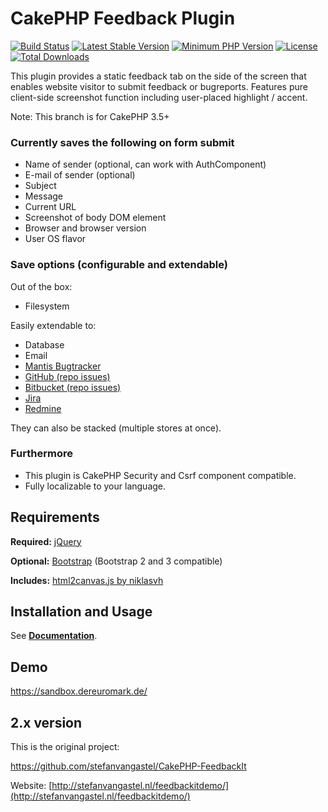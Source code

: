 # CakePHP Feedback Plugin

[![Build Status](https://travis-ci.org/dereuromark/cakephp-feedback.svg?branch=master)](https://travis-ci.org/dereuromark/cakephp-feedback)
[![Latest Stable Version](https://poser.pugx.org/dereuromark/cakephp-feedback/v/stable.svg)](https://packagist.org/packages/dereuromark/cakephp-feedback)
[![Minimum PHP Version](https://img.shields.io/badge/php-%3E%3D%205.6-8892BF.svg)](https://php.net/)
[![License](https://poser.pugx.org/dereuromark/cakephp-feedback/license.svg)](https://packagist.org/packages/dereuromark/cakephp-feedback)
[![Total Downloads](https://poser.pugx.org/dereuromark/cakephp-feedback/d/total.svg)](https://packagist.org/packages/dereuromark/cakephp-feedback)

This plugin provides a static feedback tab on the side of the screen that enables website visitor to submit feedback or bugreports.
Features pure client-side screenshot function including user-placed highlight / accent.

Note: This branch is for CakePHP 3.5+

### Currently saves the following on form submit

* Name of sender (optional, can work with AuthComponent)
* E-mail of sender (optional)
* Subject
* Message
* Current URL
* Screenshot of body DOM element
* Browser and browser version
* User OS flavor

### Save options (configurable and extendable)

Out of the box:

* Filesystem

Easily extendable to:

* Database
* Email
* [Mantis Bugtracker](http://www.mantisbt.org/)
* [GitHub (repo issues)](https://help.github.com/articles/github-glossary#issue)
* [Bitbucket (repo issues)](https://confluence.atlassian.com/display/BITBUCKET/Use+the+issue+tracker)
* [Jira](https://www.atlassian.com/software/jira)
* [Redmine](http://www.redmine.org)

They can also be stacked (multiple stores at once).

### Furthermore
* This plugin is CakePHP Security and Csrf component compatible.
* Fully localizable to your language.

## Requirements

**Required:** [jQuery](http://jquery.com/)

**Optional:** [Bootstrap](http://getbootstrap.com) (Bootstrap 2 and 3 compatible)

**Includes:** [html2canvas.js by niklasvh](https://github.com/niklasvh/html2canvas)

## Installation and Usage

See **[Documentation](docs)**.

## Demo
https://sandbox.dereuromark.de/

## 2.x version

This is the original project:

https://github.com/stefanvangastel/CakePHP-FeedbackIt

Website: [http://stefanvangastel.nl/feedbackitdemo/](http://stefanvangastel.nl/feedbackitdemo/)

